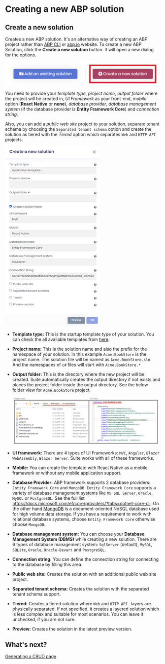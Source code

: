 # Creating a new ABP solution

## Create a new solution

Creates a new ABP solution. It's an alternative way of creating an ABP project rather than [ABP CLI](https://docs.abp.io/en/abp/latest/CLI#new) or [abp.io](https://abp.io/get-started) website.  To create a new ABP Solution, click the **Create a new solution** button. It will open a new dialog for the options.

![Create a new ABP Solution](../images/suite-create-a-new-solution.png)

You need to provide your *template type*, *project name*, *output folder* where the project will be created in, *UI Framework* as your front-end, *mobile* option (**React Native** or **none**), *database provider*, *database management system* (if the database provider is **Entity Framework Core**) and *connection string*.

Also, you can add a *public web site* project to your solution, separate tenant schema by choosing the `Separated tenant schema` option and create the solution as tiered with the *Tiered* option which separates `Web` and `HTTP API` projects.

![Create a new solution](../images/suite-new-solution.png)

- **Template type:** This is the startup template type of your solution. You can check the all available templates from [here](../startup-templates/index.md).

- **Project name:** This is the solution name and also the prefix for the namespace of your solution. In this example `Acme.BookStore` is the project name. The solution file will be named as `Acme.BookStore.sln`. And the namespaces of `c#` files will start with `Acme.BookStore.*`

- **Output folder:** This is the directory where the new project will be created. Suite automatically creates the output directory if not exists and places the project folder inside the output directory. See the below folder view for `Acme.BookStore` project.

  ![New Solution Directory](../images/suite-new-solution-directory.png)

- **UI framework:** There are 4 types of UI Frameworks: `MVC`, `Angular`, `Blazor WebAssembly`, `Blazor Server`. Suite works with all of these frameworks.

- **Mobile:** You can create the template with React Native as a mobile framework or without any mobile application support.

- **Database Provider:** ABP framework supports 2 database providers: `Entity Framework Core` and `MongoDB`.  `Entity Framework Core` supports a variety of database management systems like `MS SQL Server`, `Oracle`, `MySQL` or  `PostgreSQL`. See the full list https://docs.microsoft.com/ef/core/providers/?tabs=dotnet-core-cli. On the other hand [MongoDB](https://www.mongodb.com/) is a document-oriented NoSQL database used for high volume data storage. If you have a requirement to work with relational database systems, choose  `Entity Framework Core` otherwise choose `MongoDB`.

- **Database management system:** You can choose your **Database Management System (DBMS)** while creating a new solution. There are 6 types of database management system: `SqlServer` (default), `MySQL`, `SQLite`, `Oracle`, `Oracle-Devart` and `PostgreSQL`.

- **Connection string:** You can define the connection string for connecting to the database by filling this area.

- **Public web site:** Creates the solution with an additional public web site project.

- **Separated tenant schema:** Creates the solution with the separated tenant schema support.

- **Tiered:** Creates a tiered solution where `Web` and `HTTP API ` layers are physically separated. If not specified, it creates a layered solution which is less complex and suitable for most scenarios. You can leave it unchecked, if you are not sure.

- **Preview:** Creates the solution in the latest preview version.

## What's next?

[Generating a CRUD page](generating-crud-page.md)